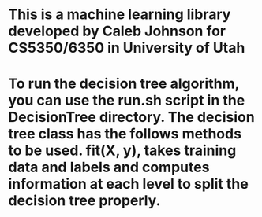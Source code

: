 # This is a machine learning library developed by Caleb Johnson for CS5350/6350 in University of Utah

# To run the decision tree algorithm, you can use the run.sh script in the DecisionTree directory. The decision tree class has the follows methods to be used. fit(X, y), takes training data and labels and computes information at each level to split the decision tree properly.
